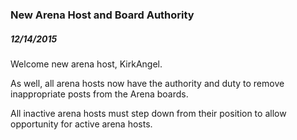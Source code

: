 ﻿### New Arena Host and Board Authority  
##### 12/14/2015
Welcome new arena host, KirkAngel.

As well, all arena hosts now have the authority and duty to remove inappropriate posts from the Arena boards.

All inactive arena hosts must step down from their position to allow opportunity for active arena hosts.
